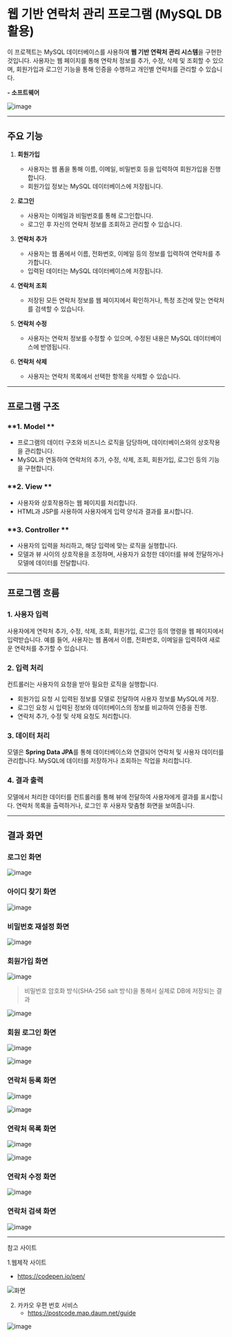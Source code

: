 # 웹 기반 연락처 관리 프로그램 (MySQL DB 활용)

이 프로젝트는 MySQL 데이터베이스를 사용하여 **웹 기반 연락처 관리 시스템**을 구현한 것입니다. 사용자는 웹 페이지를 통해 연락처 정보를 추가, 수정, 삭제 및 조회할 수 있으며, 회원가입과 로그인 기능을 통해 인증을 수행하고 개인별 연락처를 관리할 수 있습니다. 


**- 소프트웨어**

![image](https://github.com/user-attachments/assets/d86d1611-5755-46af-9642-f17643f9a1eb)

---

## 주요 기능

1. **회원가입**
   - 사용자는 웹 폼을 통해 이름, 이메일, 비밀번호 등을 입력하여 회원가입을 진행합니다.
   - 회원가입 정보는 MySQL 데이터베이스에 저장됩니다.

2. **로그인**
   - 사용자는 이메일과 비밀번호를 통해 로그인합니다.
   - 로그인 후 자신의 연락처 정보를 조회하고 관리할 수 있습니다.

3. **연락처 추가**
   - 사용자는 웹 폼에서 이름, 전화번호, 이메일 등의 정보를 입력하여 연락처를 추가합니다.
   - 입력된 데이터는 MySQL 데이터베이스에 저장됩니다.

4. **연락처 조회**
   - 저장된 모든 연락처 정보를 웹 페이지에서 확인하거나, 특정 조건에 맞는 연락처를 검색할 수 있습니다.

5. **연락처 수정**
   - 사용자는 연락처 정보를 수정할 수 있으며, 수정된 내용은 MySQL 데이터베이스에 반영됩니다.

6. **연락처 삭제**
   - 사용자는 연락처 목록에서 선택한 항목을 삭제할 수 있습니다.

---

## 프로그램 구조

### **1. Model **
- 프로그램의 데이터 구조와 비즈니스 로직을 담당하며, 데이터베이스와의 상호작용을 관리합니다.
- MySQL과 연동하여 연락처의 추가, 수정, 삭제, 조회, 회원가입, 로그인 등의 기능을 구현합니다.

### **2. View **
- 사용자와 상호작용하는 웹 페이지를 처리합니다.
- HTML과 JSP를 사용하여 사용자에게 입력 양식과 결과를 표시합니다.

### **3. Controller **
- 사용자의 입력을 처리하고, 해당 입력에 맞는 로직을 실행합니다.
- 모델과 뷰 사이의 상호작용을 조정하며, 사용자가 요청한 데이터를 뷰에 전달하거나 모델에 데이터를 전달합니다.

---

## 프로그램 흐름

### **1. 사용자 입력**
사용자에게 연락처 추가, 수정, 삭제, 조회, 회원가입, 로그인 등의 명령을 웹 페이지에서 입력받습니다.
예를 들어, 사용자는 웹 폼에서 이름, 전화번호, 이메일을 입력하여 새로운 연락처를 추가할 수 있습니다.

### **2. 입력 처리**
컨트롤러는 사용자의 요청을 받아 필요한 로직을 실행합니다.
- 회원가입 요청 시 입력된 정보를 모델로 전달하여 사용자 정보를 MySQL에 저장.
- 로그인 요청 시 입력된 정보와 데이터베이스의 정보를 비교하여 인증을 진행.
- 연락처 추가, 수정 및 삭제 요청도 처리합니다.

### **3. 데이터 처리**
모델은 **Spring Data JPA**를 통해 데이터베이스와 연결되어 연락처 및 사용자 데이터를 관리합니다.
MySQL에 데이터를 저장하거나 조회하는 작업을 처리합니다.

### **4. 결과 출력**
모델에서 처리한 데이터를 컨트롤러를 통해 뷰에 전달하여 사용자에게 결과를 표시합니다.
연락처 목록을 출력하거나, 로그인 후 사용자 맞춤형 화면을 보여줍니다.

---
## 결과 화면

### 로그인 화면

![image](https://github.com/user-attachments/assets/771176ee-07b1-40db-9398-65da3301cb1a)

### 아이디 찾기 화면

![image](https://github.com/user-attachments/assets/7c4a95d0-24e8-476a-85c7-14cae5867006)

### 비밀번호 재설정 화면

![image](https://github.com/user-attachments/assets/58d469b0-de81-424c-b977-ca6a0315afa3)

### 회원가입 화면

![image](https://github.com/user-attachments/assets/06387c5e-a513-4666-8544-40246918bef2)

> 비밀번호 암호화 방식(SHA-256 salt 방식)을 통해서 실제로 DB에 저장되는 결과

![image](https://github.com/user-attachments/assets/a762e03f-2d29-4942-850f-dc7fdcdf93b6)

### 회원 로그인 화면

![image](https://github.com/user-attachments/assets/e003f2a0-aecb-447b-b885-deacc6a50988)

![image](https://github.com/user-attachments/assets/f398d16d-9fde-4a2e-8954-3f5b286ac336)

### 연락처 등록 화면

![image](https://github.com/user-attachments/assets/c037360d-7c92-4839-a590-28d185cef7e9)

![image](https://github.com/user-attachments/assets/c9a54d80-8149-42c4-bb47-a8c31e8aa1ce)


### 연락처 목록 화면

![image](https://github.com/user-attachments/assets/2e55dd63-124a-47aa-9e42-a47e02a8f619)

![image](https://github.com/user-attachments/assets/2ff162b0-aef3-468d-b26f-99d6ff7ca963)

### 연락처 수정 화면

![image](https://github.com/user-attachments/assets/d8ca16ca-e613-4fa2-8e66-60e38e2cd6a1)

### 연락처 검색 화면

![image](https://github.com/user-attachments/assets/855bac3d-4043-443d-8d67-27394805bb8b)

---

참고 사이트

1.웹제작 사이트
  - https://codepen.io/pen/

![화면](https://github.com/user-attachments/assets/c7a04de2-f5d6-4b80-bd29-8ce0e9cb4a55)

2. 카카오 우편 번호 서비스
   - https://postcode.map.daum.net/guide
     
![image](https://github.com/user-attachments/assets/54134feb-4516-4686-afaf-2e1270c4a5f4)
